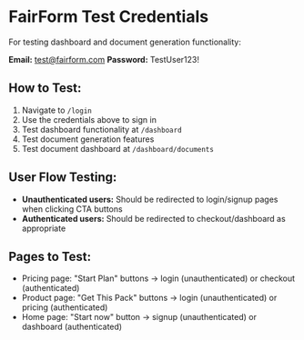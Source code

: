 # FairForm Test Credentials

For testing dashboard and document generation functionality:

**Email:** test@fairform.com
**Password:** TestUser123!

## How to Test:
1. Navigate to `/login`
2. Use the credentials above to sign in
3. Test dashboard functionality at `/dashboard`
4. Test document generation features
5. Test document dashboard at `/dashboard/documents`

## User Flow Testing:
- **Unauthenticated users:** Should be redirected to login/signup pages when clicking CTA buttons
- **Authenticated users:** Should be redirected to checkout/dashboard as appropriate

## Pages to Test:
- Pricing page: "Start Plan" buttons → login (unauthenticated) or checkout (authenticated)
- Product page: "Get This Pack" buttons → login (unauthenticated) or pricing (authenticated)
- Home page: "Start now" button → signup (unauthenticated) or dashboard (authenticated)
